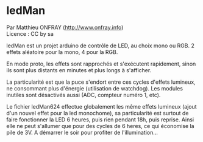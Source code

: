 # ledMan

Par Matthieu ONFRAY (http://www.onfray.info)  
Licence : CC by sa

ledMan est un projet arduino de contrôle de LED, au choix mono ou RGB.
2 effets aléatoire pour la mono, 4 pour la RGB.

En mode proto, les effets sont rapprochés et s'exécutent rapidement, sinon ils sont plus distants en minutes et plus longs à s'afficher.

La particularité est que la puce s'endort entre ces cycles d'effets lumineux, ne consommant plus d'énergie (utilisation de watchdog). Les modules inutiles sont désactivés aussi (ADC, compteur numéro 1, etc).

Le fichier ledMan624 effectue globalement les même effets lumineux (ajout d'un nouvel effet pour la led monochome), sa particularité est surtout de faire fonctionner la LED 6 heures, puis rien pendant 18h, puis reprise. Ainsi elle ne peut s'allumer que pour des cycles de 6 heres, ce qui économise la pile de 3V. A démarrer le soir pour profiter de l'illumination...
